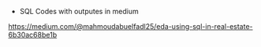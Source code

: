 - SQL Codes with outputes in medium
  
https://medium.com/@mahmoudabuelfadl25/eda-using-sql-in-real-estate-6b30ac68be1b
